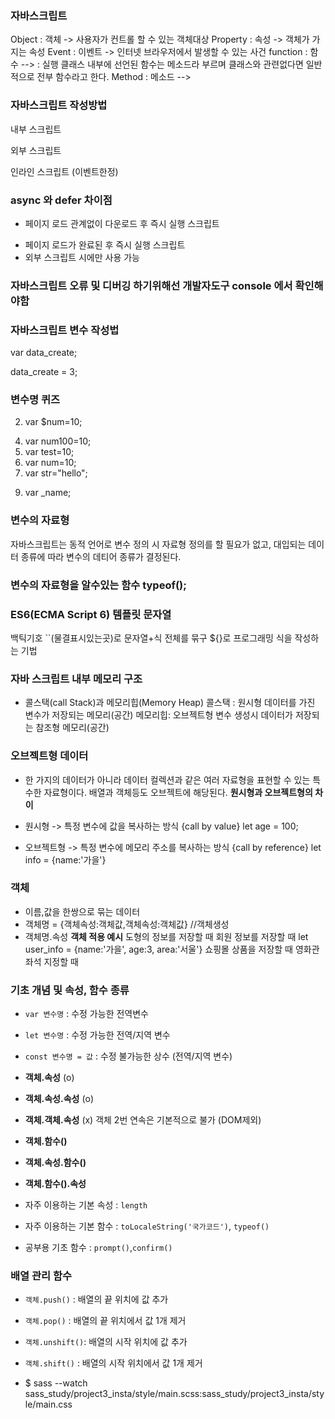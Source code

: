 ### 자바스크립트
Object : 객체 -> 사용자가 컨트롤 할 수 있는 객체대상
Property : 속성 -> 객체가 가지는 속성
Event : 이벤트 -> 인터넷 브라우저에서 발생할 수 있는 사건
function : 함수 --> : 실행 클래스 내부에 선언된 함수는 메소드라 부르며 클래스와 관련없다면 일반적으로 전부 함수라고 한다.
Method : 메소드 -->

### 자바스크립트 작성방법
내부 스크립트 
<script>스크립트 작성</script>
외부 스크립트 
<script src="경로"></script>
인라인 스크립트 (이벤트한정)
<tag event = "이벤트 함수"></tag>

### async 와 defer 차이점 
<script src="./script/first.js" async></script>
* 페이지 로드 관계없이 다운로드 후 즉시 실행 스크립트
<script src="./script/second.js" defer></script>
* 페이지 로드가 완료된 후 즉시 실행 스크립트
* 외부 스크립트 시에만 사용 가능

### 자바스크립트 오류 및 디버깅 하기위해선 개발자도구 console 에서 확인해야함

### 자바스크립트 변수 작성법
var data_create;<!-- 선언 -->

data_create = 3;

### 변수명 퀴즈
<!-- 1. var 1num=10; -->
2. var $num=10;
<!-- 3. var 100num=10; -->
4. var num100=10;
5. var test=10;
6. var num=10;
7. var str="hello";
<!-- 8. var my name; -->
9. var _name;
<!-- 10. var if; -->

### 변수의 자료형
자바스크립트는 동적 언어로 변수 정의 시 자료형 정의를 할 필요가 없고, 대입되는 데이터 종류에 따라 변수의 데티어 종류가 결정된다.
### 변수의 자료형을 알수있는 함수 typeof();

### ES6(ECMA Script 6) 템플릿 문자열
백틱기호 ``(물결표시있는곳)로 문자열+식 전체를 묶구 ${}로 프로그래밍 식을 작성하는 기법

### 자바 스크립트 내부 메모리 구조
* 콜스택(call Stack)과 메모리힙(Memory Heap)
콜스택 : 원시형 데이터를 가진 변수가 저장되는 메모리(공간)
메모리힙: 오브젝트형 변수 생성시 데이터가 저장되는 참조형 메모리(공간)

### 오브젝트형 데이터
* 한 가지의 데이터가 아니라 데이터 컬렉션과 같은 여러 자료형을 표현할 수 있는
특수한 자료형이다. 배열과 객체등도 오브젝트에 해당된다.
**원시형과 오브젝트형의 차이**
* 원시형 -> 특정 변수에 값을 복사하는 방식 {call by value}
let age = 100;

* 오브젝트형 -> 특정 변수에 메모리 주소를 복사하는 방식 {call by reference}
let info = {name:'가을'}

### 객체
* 이름,값을 한쌍으로 묶는 데이터
* 객체명 = {객체속성:객체값,객체속성:객체값} //객체생성
* 객체명.속성
 **객체 적용 예시**
 도형의 정보를 저장할 때
 회원 정보를 저장할 때
 let user_info = {name:'가을', age:3, area:'서울'}
 쇼핑몰 상품을 저장할 때
 영화관 좌석 지정할 때

### 기초 개념 및 속성, 함수 종류
* `var 변수명` : 수정 가능한 전역변수
* `let 변수명` : 수정 가능한 전역/지역 변수
* `const 변수명 = 값` : 수정 불가능한 상수 (전역/지역 변수)
* **객체.속성** (o)
* **객체.속성.속성** (o)
* **객체.객체.속성** (x)    객체 2번 연속은 기본적으로 불가 (DOM제외)

* **객체.함수()** 
* **객체.속성.함수()**
* **객체.함수().속성**
* 자주 이용하는 기본 속성 : `length`
* 자주 이용하는 기본 함수 : `toLocaleString('국가코드')`, `typeof()`
* 공부용 기초 함수 : `prompt()`,`confirm()`

### **배열** 관리 함수
* `객체.push()` : 배열의 끝 위치에 값 추가
* `객체.pop()`  : 배열의 끝 위치에서 값 1개 제거
* `객체.unshift()`: 배열의 시작 위치에 값 추가
* `객체.shift()`  : 배열의 시작 위치에서 값 1개 제거

* $ sass --watch sass_study/project3_insta/style/main.scss:sass_study/project3_insta/style/main.css

<!-- 테스트 -->




